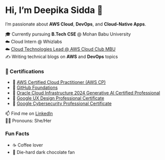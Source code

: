 # Hi, I’m Deepika Sidda 👋

I’m passionate about **AWS Cloud**, **DevOps**, and **Cloud-Native Apps**.

🎓 Currently pursuing **B.Tech CSE** @ Mohan Babu University  
☁️ Cloud Intern @ Whizlabs  
☁️ [Cloud Technologies Lead @ AWS Cloud Club MBU](https://www.credly.com/badges/7e6f0332-33ea-4213-8732-9010ac487661/public_url)  
✍️ Writing technical blogs on **AWS** and **DevOps** topics  

 
### 📜 Certifications
- 🏅 [AWS Certified Cloud Practitioner (AWS CP)](https://www.credly.com/badges/a6b010a1-b3a6-4766-8aed-d734f8ad76c5/public_url)
- 🏅 [GitHub Foundations](https://www.credly.com/badges/cba131fe-5a5a-4a02-b40b-1339f4b471a8/public_url)
- 🏅 [Oracle Cloud Infrastructure 2024 Generative AI Certified Professional](https://catalog-education.oracle.com/ords/certview/sharebadge?id=60F0734D9AE70D8E6320F6BA4AD9E35982BEC8581FFE6526F63B490FB6967D50)
- 🏅 [Google UX Design Professional Certificate](https://www.credly.com/badges/46bfbf95-c1b6-44e5-9e95-4e17541ec196/public_url)
- 🏅 [Google Cybersecurity Professional Certificate](https://www.credly.com/badges/b3e645d9-6568-42c3-971a-b208ab66df6d/public_url)



📫 Find me on [LinkedIn](https://www.linkedin.com/in/deepika-sidda21)  
👩‍💻 Pronouns: She/Her

### Fun Facts
- ☕️ Coffee lover  
- 🍫 Die-hard dark chocolate fan
